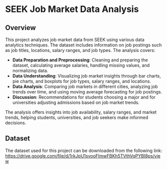 # SEEK Job Market Data Analysis

## Overview

This project analyzes job market data from SEEK using various data analytics techniques. The dataset includes information on job postings such as job titles, locations, salary ranges, and job types. The analysis covers:

- **Data Preparation and Preprocessing**: Cleaning and preparing the dataset, calculating average salaries, handling missing values, and normalizing data.
- **Data Understanding**: Visualizing job market insights through bar charts, pie charts, and boxplots for job types, salary ranges, and locations.
- **Data Analysis**: Comparing job markets in different cities, analyzing job trends over time, and using moving average forecasting for job postings.
- **Discussion**: Recommendations for students choosing a major and for universities adjusting admissions based on job market trends.

The analysis offers insights into job availability, salary ranges, and market trends, helping students, universities, and job seekers make informed decisions.

## Dataset

The dataset used for this project can be downloaded from the following link:
https://drive.google.com/file/d/1rkJpU1syooFImwFBKh5TVthVqPYBI8ps/view

